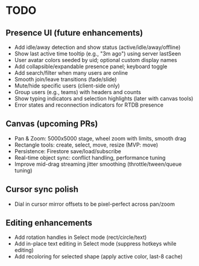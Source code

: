# TODO

## Presence UI (future enhancements)
- Add idle/away detection and show status (active/idle/away/offline)
- Show last active time tooltip (e.g., "3m ago") using server lastSeen
- User avatar colors seeded by uid; optional custom display names
- Add collapsible/expandable presence panel; keyboard toggle
- Add search/filter when many users are online
- Smooth join/leave transitions (fade/slide)
- Mute/hide specific users (client-side only)
- Group users (e.g., teams) with headers and counts
- Show typing indicators and selection highlights (later with canvas tools)
- Error states and reconnection indicators for RTDB presence

## Canvas (upcoming PRs)
- Pan & Zoom: 5000x5000 stage, wheel zoom with limits, smooth drag
- Rectangle tools: create, select, move, resize (MVP: move)
- Persistence: Firestore save/load/subscribe
- Real-time object sync: conflict handling, performance tuning
- Improve mid-drag streaming jitter smoothing (throttle/tween/queue tuning)

## Cursor sync polish
- Dial in cursor mirror offsets to be pixel-perfect across pan/zoom

## Editing enhancements
- Add rotation handles in Select mode (rect/circle/text)
- Add in-place text editing in Select mode (suppress hotkeys while editing)
- Add recoloring for selected shape (apply active color, last-8 cache)
